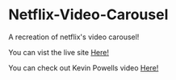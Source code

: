 # Netflix-Video-Carousel

A recreation of netflix's video carousel!

You can vist the live site [Here!](https://sw33ws.github.io/Netflix-Video-Carousel/)

You can check out Kevin Powells video [Here!](https://www.youtube.com/watch?v=b--q6Fsf_cA)
